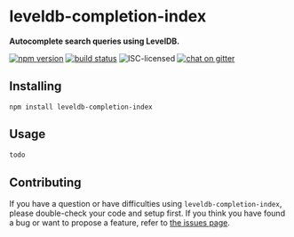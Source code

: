 # leveldb-completion-index

**Autocomplete search queries using LevelDB.**

[![npm version](https://img.shields.io/npm/v/leveldb-completion-index.svg)](https://www.npmjs.com/package/leveldb-completion-index)
[![build status](https://img.shields.io/travis/derhuerst/leveldb-completion-index.svg)](https://travis-ci.org/derhuerst/leveldb-completion-index)
![ISC-licensed](https://img.shields.io/github/license/derhuerst/leveldb-completion-index.svg)
[![chat on gitter](https://badges.gitter.im/derhuerst.svg)](https://gitter.im/derhuerst)


## Installing

```shell
npm install leveldb-completion-index
```


## Usage

```js
todo
```


## Contributing

If you have a question or have difficulties using `leveldb-completion-index`, please double-check your code and setup first. If you think you have found a bug or want to propose a feature, refer to [the issues page](https://github.com/derhuerst/leveldb-completion-index/issues).
